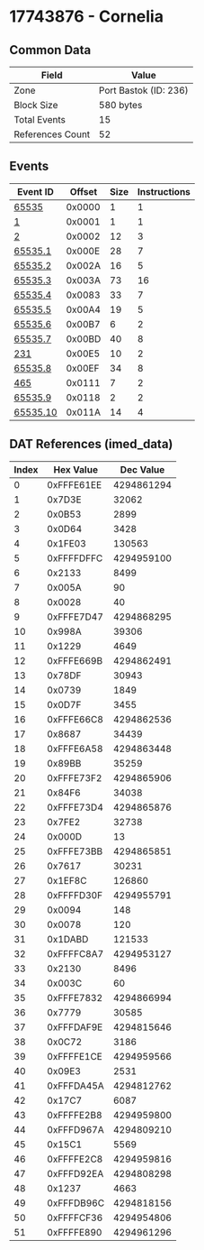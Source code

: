 # 17743876 - Cornelia

## Common Data

| Field            | Value                 |
|------------------|-----------------------|
| Zone             | Port Bastok (ID: 236) |
| Block Size       | 580 bytes             |
| Total Events     | 15                    |
| References Count | 52                    |

## Events

| Event ID                  | Offset   |   Size |   Instructions |
|---------------------------|----------|--------|----------------|
| [65535](./65535.md)       | 0x0000   |      1 |              1 |
| [1](./1.md)               | 0x0001   |      1 |              1 |
| [2](./2.md)               | 0x0002   |     12 |              3 |
| [65535.1](./65535.1.md)   | 0x000E   |     28 |              7 |
| [65535.2](./65535.2.md)   | 0x002A   |     16 |              5 |
| [65535.3](./65535.3.md)   | 0x003A   |     73 |             16 |
| [65535.4](./65535.4.md)   | 0x0083   |     33 |              7 |
| [65535.5](./65535.5.md)   | 0x00A4   |     19 |              5 |
| [65535.6](./65535.6.md)   | 0x00B7   |      6 |              2 |
| [65535.7](./65535.7.md)   | 0x00BD   |     40 |              8 |
| [231](./231.md)           | 0x00E5   |     10 |              2 |
| [65535.8](./65535.8.md)   | 0x00EF   |     34 |              8 |
| [465](./465.md)           | 0x0111   |      7 |              2 |
| [65535.9](./65535.9.md)   | 0x0118   |      2 |              2 |
| [65535.10](./65535.10.md) | 0x011A   |     14 |              4 |

## DAT References (imed_data)

|   Index | Hex Value   |   Dec Value |
|---------|-------------|-------------|
|       0 | 0xFFFE61EE  |  4294861294 |
|       1 | 0x7D3E      |       32062 |
|       2 | 0x0B53      |        2899 |
|       3 | 0x0D64      |        3428 |
|       4 | 0x1FE03     |      130563 |
|       5 | 0xFFFFDFFC  |  4294959100 |
|       6 | 0x2133      |        8499 |
|       7 | 0x005A      |          90 |
|       8 | 0x0028      |          40 |
|       9 | 0xFFFE7D47  |  4294868295 |
|      10 | 0x998A      |       39306 |
|      11 | 0x1229      |        4649 |
|      12 | 0xFFFE669B  |  4294862491 |
|      13 | 0x78DF      |       30943 |
|      14 | 0x0739      |        1849 |
|      15 | 0x0D7F      |        3455 |
|      16 | 0xFFFE66C8  |  4294862536 |
|      17 | 0x8687      |       34439 |
|      18 | 0xFFFE6A58  |  4294863448 |
|      19 | 0x89BB      |       35259 |
|      20 | 0xFFFE73F2  |  4294865906 |
|      21 | 0x84F6      |       34038 |
|      22 | 0xFFFE73D4  |  4294865876 |
|      23 | 0x7FE2      |       32738 |
|      24 | 0x000D      |          13 |
|      25 | 0xFFFE73BB  |  4294865851 |
|      26 | 0x7617      |       30231 |
|      27 | 0x1EF8C     |      126860 |
|      28 | 0xFFFFD30F  |  4294955791 |
|      29 | 0x0094      |         148 |
|      30 | 0x0078      |         120 |
|      31 | 0x1DABD     |      121533 |
|      32 | 0xFFFFC8A7  |  4294953127 |
|      33 | 0x2130      |        8496 |
|      34 | 0x003C      |          60 |
|      35 | 0xFFFE7832  |  4294866994 |
|      36 | 0x7779      |       30585 |
|      37 | 0xFFFDAF9E  |  4294815646 |
|      38 | 0x0C72      |        3186 |
|      39 | 0xFFFFE1CE  |  4294959566 |
|      40 | 0x09E3      |        2531 |
|      41 | 0xFFFDA45A  |  4294812762 |
|      42 | 0x17C7      |        6087 |
|      43 | 0xFFFFE2B8  |  4294959800 |
|      44 | 0xFFFD967A  |  4294809210 |
|      45 | 0x15C1      |        5569 |
|      46 | 0xFFFFE2C8  |  4294959816 |
|      47 | 0xFFFD92EA  |  4294808298 |
|      48 | 0x1237      |        4663 |
|      49 | 0xFFFDB96C  |  4294818156 |
|      50 | 0xFFFFCF36  |  4294954806 |
|      51 | 0xFFFFE890  |  4294961296 |
